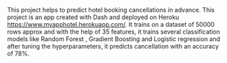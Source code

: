 This project helps to predict hotel booking cancellations in advance.
This project is an app created with Dash and deployed on Heroku https://www.myapphotel.herokuapp.com/. It trains on a dataset of 50000 rows approx and with the help of 35 features, it trains several classification models like Random Forest , Gradient Boosting and Logistic regression and after tuning the hyperparameters, it predicts cancellation with an accuracy of 78%.

